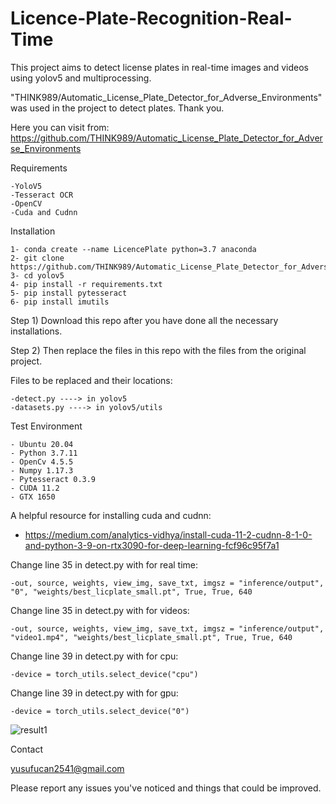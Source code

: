 # Licence-Plate-Recognition-Real-Time
This project aims to detect license plates in real-time images and videos using yolov5 and multiprocessing. 

"THINK989/Automatic_License_Plate_Detector_for_Adverse_Environments" was used in the project to detect plates. Thank you.

Here you can visit from: https://github.com/THINK989/Automatic_License_Plate_Detector_for_Adverse_Environments 

Requirements

    -YoloV5
    -Tesseract OCR
    -OpenCV
    -Cuda and Cudnn

Installation

    1- conda create --name LicencePlate python=3.7 anaconda
    2- git clone https://github.com/THINK989/Automatic_License_Plate_Detector_for_Adverse_Environments 
    3- cd yolov5
    4- pip install -r requirements.txt
    5- pip install pytesseract 
    6- pip install imutils
    
Step 1) Download this repo after you have done all the necessary installations.

Step 2) Then replace the files in this repo with the files from the original project.

Files to be replaced and their locations: 

    -detect.py ----> in yolov5
    -datasets.py ----> in yolov5/utils

Test Environment

    - Ubuntu 20.04
    - Python 3.7.11
    - OpenCv 4.5.5
    - Numpy 1.17.3
    - Pytesseract 0.3.9
    - CUDA 11.2
    - GTX 1650

A helpful resource for installing cuda and cudnn: 
    
- https://medium.com/analytics-vidhya/install-cuda-11-2-cudnn-8-1-0-and-python-3-9-on-rtx3090-for-deep-learning-fcf96c95f7a1

Change line 35 in detect.py with for real time:

    -out, source, weights, view_img, save_txt, imgsz = "inference/output", "0", "weights/best_licplate_small.pt", True, True, 640
    
Change line 35 in detect.py with for videos:

    -out, source, weights, view_img, save_txt, imgsz = "inference/output", "video1.mp4", "weights/best_licplate_small.pt", True, True, 640
    
Change line 39 in detect.py with for cpu:

    -device = torch_utils.select_device("cpu")

Change line 39 in detect.py with for gpu:

    -device = torch_utils.select_device("0")
    
![result1](https://user-images.githubusercontent.com/68384469/155912193-b5165247-fbfe-4bce-a5a0-72b9f07378a1.png)

Contact

yusufucan2541@gmail.com 

Please report any issues you've noticed and things that could be improved. 
